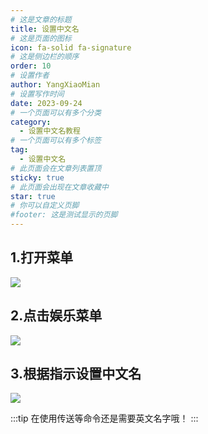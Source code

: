 ```yaml
---
# 这是文章的标题
title: 设置中文名
# 这是页面的图标
icon: fa-solid fa-signature
# 这是侧边栏的顺序
order: 10
# 设置作者
author: YangXiaoMian
# 设置写作时间
date: 2023-09-24
# 一个页面可以有多个分类
category:
  - 设置中文名教程
# 一个页面可以有多个标签
tag:
  - 设置中文名
# 此页面会在文章列表置顶
sticky: true
# 此页面会出现在文章收藏中
star: true
# 你可以自定义页脚
#footer: 这是测试显示的页脚
---
```


## **1.打开菜单**
![](https://m1.miaomc.cn/uploads/20230924_65102774d905b.png)

## **2.点击娱乐菜单**
![](https://m1.miaomc.cn/uploads/20230924_65103b9504c23.png)

## **3.根据指示设置中文名**
![](https://m1.miaomc.cn/uploads/20230925_6511855b97874.png)

:::tip
在使用传送等命令还是需要英文名字哦！
:::
